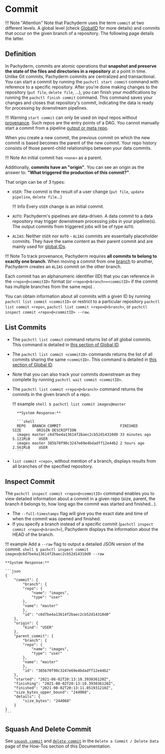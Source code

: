 # Commit

!!! Note "Attention"
         Note that Pachyderm uses the term `commit` at two different levels. A global level (check [GlobalID](../../advanced-concepts/globalID) for more details) and commits that occur on the given branch of a repository. The following page details the latter. 

## Definition

In Pachyderm, commits are atomic operations that **snapshot and preserve the state of
the files and directories in a repository** at a point in time. 
Unlike Git commits, Pachyderm commits are centralized and transactional.
You can start a commit by running the `pachctl start commit` command with reference
to a specific repository. 
After you're done making changes to the repository (`put file`, `delete file`, ...),
you can finish your modifications by running the `pachctl finish commit` command.
This command saves your changes and closes that repository's commit,
indicating the data is ready for processing by downstream pipelines.

!!! Warning
    `start commit` can only be used on input repos without [provenance](./provenance.md). Such repos are the entry points of a DAG.
    You cannot manually start a commit from a pipeline [output or meta repo](./repo.md).

 When you create a new commit, the previous commit on which the new commit is based becomes the parent of the new commit. Your repo history consists of those parent-child relationships between your data commits.

!!! Note
    An initial commit has `<none>` as a parent.

Additionally, **commits have an "origin"**.
You can see an origin as the answer to: **"What triggered the production of this commit?"**.

That origin can be of 3 types:

- `USER`: The commit is the result of a user change (`put file`, `update pipeline`, `delete file`...)
    
    !!! Info
        Every `USER` change is an initial commit.

- `AUTO`: Pachyderm's pipelines are data-driven. A data commit to a data repository may
    trigger downstream processing jobs in your pipeline(s). The output commits from
    triggered jobs will be of type `AUTO`.
- `ALIAS`: Neither `USER` nor `AUTO` - `ALIAS` commits are essentially placeholder commits.
    They have the same content as their parent commit and are mainly used for [global IDs](../../advanced-concepts/globalID/).


!!! Note
    To track provenance, Pachyderm requires **all commits to belong to exactly one branch**.
    When moving a commit from one [branch](./branch.md) to another, Pachyderm creates an `ALIAS` commit on the other branch.


Each commit has an alphanumeric identifier (ID) that you can reference in the `<repo>@<commitID>` format (or `<repo>@<branch>=<commitID>` if the commit has multiple branches from the same repo) .

You can obtain information about all commits with a given ID
by running `pachctl list commit <commitID>` or restrict to a particular repository `pachctl list commit <repo>`,
`pachctl list commit <repo>@<branch>`, or `pachctl inspect commit <repo>@<commitID> --raw`.

## List Commits
- The `pachctl list commit` command returns list of all global commits. This command is detailed in [this section of Global ID](../../advanced-concepts/globalID/#list-all-global-commits-and-global-jobs).

- The `pachctl list commit <commitID>` commands returns the list of all commits sharing the same `<commitID>`. This command is detailed in [this section of Global ID](../../advanced-concepts/globalID/#list-all-commits-and-jobs-with-a-global-id). 

- Note that you can also track your commits downstream as they complete by running `pachctl wait commit <commitID>`. 

- The `pachctl list commit <repo>@<branch>` command returns the commits in the given branch of a repo.

    !!! example
        ```shell
        $ pachctl list commit images@master
        ```

        **System Response:**

        ```shell
        REPO   BRANCH COMMIT                           FINISHED        SIZE       ORIGIN DESCRIPTION
        images master c6d7be4a13614f2baec2cb52d14310d0 33 minutes ago  5.121MiB    USER
        images master 385b70f90c3247e69e4bdadff12e44b2 2 hours ago     2.561MiB    USER
        ```

- `list commit <repo>`, without mention of a branch, displays results from all branches of the specified repository.

## Inspect Commit
The `pachctl inspect commit <repo>@<commitID>` command enables you to view detailed
information about a commit in a given repo (size, parent, the branch it belongs to,
how long ago the commit was started and finished...).

- The `--full-timestamps` flag will give you the exact date and time
of when the commit was opened and finished.
- If you specify a branch instead of a specific commit (`pachctl inspect commit <repo>@<branch>`),
Pachyderm displays the information about the HEAD of the branch.

!!! example
    Add a `--raw` flag to output a detailed JSON version of the commit.
    ```shell
    $ pachctl inspect commit images@c6d7be4a13614f2baec2cb52d14310d0 --raw
    ```

    **System Response:**

    ```json
    {
        "commit": {
            "branch": {
            "repo": {
                "name": "images",
                "type": "user"
            },
            "name": "master"
            },
            "id": "c6d7be4a13614f2baec2cb52d14310d0"
        },
        "origin": {
            "kind": "USER"
        },
        "parent_commit": {
            "branch": {
            "repo": {
                "name": "images",
                "type": "user"
            },
            "name": "master"
            },
            "id": "385b70f90c3247e69e4bdadff12e44b2"
        },
        "started": "2021-08-02T20:13:10.393036120Z",
        "finishing": "2021-08-02T20:13:10.393036120Z",
        "finished": "2021-08-02T20:13:11.851931210Z",
        "size_bytes_upper_bound": "244068",
        "details": {
            "size_bytes": "244068"
        }
    }
    ```

## Squash And Delete Commit

See [`squash commit`](../../../how-tos/basic-data-operations/removing-data-from-pachyderm/#squash-non-head-commits) and  [`delete commit`](../../../how-tos/basic-data-operations/removing-data-from-pachyderm/#delete-the-head-of-a-branch) in the `Delete a Commit / Delete Data` page of the How-Tos section of this Documentation.





